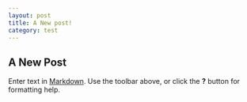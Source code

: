 ```yaml
---
layout: post
title: A New post!
category: test
---
```

## A New Post

Enter text in [Markdown](http://daringfireball.net/projects/markdown/). Use the toolbar above, or click the **?** button for formatting help.
